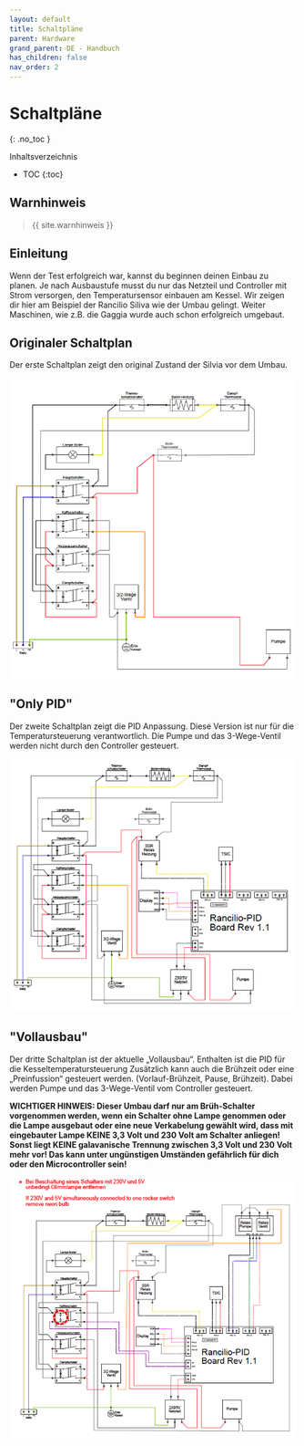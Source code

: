 ```yaml
---
layout: default
title: Schaltpläne
parent: Hardware
grand_parent: DE - Handbuch
has_children: false
nav_order: 2
---
```


# Schaltpläne
{: .no_toc }

Inhaltsverzeichnis

* TOC
{:toc}

## Warnhinweis

> {{ site.warnhinweis }}

## Einleitung

Wenn der Test erfolgreich war, kannst du beginnen deinen Einbau zu planen. Je nach Ausbaustufe musst du nur das Netzteil und Controller mit Strom versorgen, den Temperatursensor einbauen am Kessel. Wir zeigen dir hier am Beispiel der Rancilio Siliva wie der Umbau gelingt. Weiter Maschinen, wie z.B. die Gaggia wurde auch schon erfolgreich umgebaut.

## Originaler Schaltplan

Der erste Schaltplan zeigt den original Zustand der Silvia vor dem Umbau.

![Org Schaltplan](../../schaltplan/OrginalSchaltplanRancilio.png)

## "Only PID"

Der zweite Schaltplan zeigt die PID Anpassung.
Diese Version ist nur für die Temperatursteuerung verantwortlich.
Die Pumpe und das 3-Wege-Ventil werden nicht durch den Controller gesteuert.

![PID Schaltplan](../../schaltplan/OnlyPIDRancilio.png)

## "Vollausbau"

Der dritte Schaltplan ist der aktuelle „Vollausbau“.
Enthalten ist die PID für die Kesseltemperatursteuerung
Zusätzlich kann auch die Brühzeit oder eine „Preinfussion“ gesteuert werden. (Vorlauf-Brühzeit, Pause, Brühzeit).
Dabei werden Pumpe und das 3-Wege-Ventil vom Controller gesteuert.

**WICHTIGER HINWEIS: Dieser Umbau darf nur am Brüh-Schalter vorgenommen werden, wenn ein Schalter ohne Lampe genommen oder die Lampe ausgebaut oder eine neue Verkabelung gewählt wird, dass mit eingebauter Lampe KEINE 3,3 Volt und 230 Volt am Schalter anliegen! Sonst liegt KEINE galavanische Trennung zwischen 3,3 Volt und 230 Volt mehr vor! Das kann unter ungünstigen Umständen gefährlich für dich oder den Microcontroller sein!**

![Vollausbau Schaltplan](../../schaltplan/VollausbauRancilio.png)



